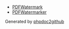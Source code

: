 * [PDFWatermark](wiki/PDFWatermark)
* [PDFWatermarker](wiki/PDFWatermarker)

Generated by [phpdoc2github](https://github.com/monkeysuffrage/phpdoc2github)